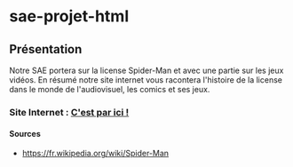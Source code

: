 # sae-projet-html #

## Présentation ##

  Notre SAE portera sur la license Spider-Man et avec une partie sur les jeux vidéos. En résumé notre site internet vous racontera l'histoire de la license dans le monde de l'audiovisuel, les comics et ses jeux.
  
### Site Internet : [C'est par ici !](https://firstmars.github.io/sae-projet-damien-clement/) ###

#### Sources ####

- https://fr.wikipedia.org/wiki/Spider-Man